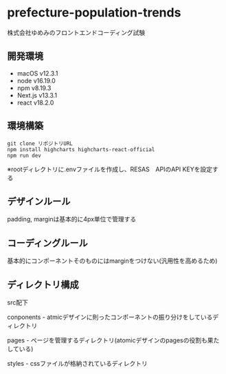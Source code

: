 # prefecture-population-trends
株式会社ゆめみのフロントエンドコーディング試験

## 開発環境
- macOS v12.3.1
- node v16.19.0
- npm v8.19.3
- Next.js v13.3.1
- react v18.2.0

## 環境構築
```
git clone リポジトリURL
npm install highcharts highcharts-react-official
npm run dev
```

※rootディレクトリに.envファイルを作成し、RESAS　APIのAPI KEYを設定する

## デザインルール
padding, marginは基本的に4px単位で管理する

## コーディングルール
基本的にコンポーネントそのものにはmarginをつけない(汎用性を高めるため)

## ディレクトリ構成

src配下

conponents - atmicデザインに則ったコンポーネントの振り分けをしているディレクトリ

pages - ページを管理するディレクトリ(atomicデザインのpagesの役割も果たしている)

styles - cssファイルが格納されているディレクトリ
